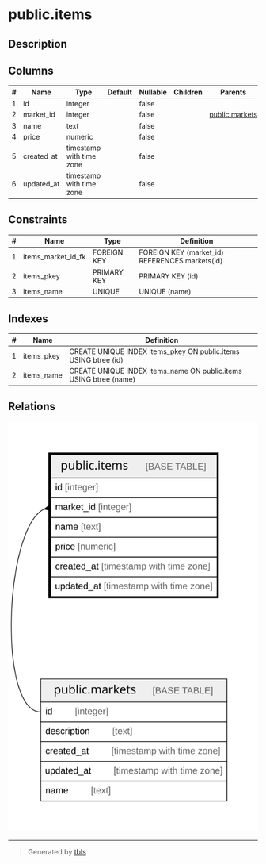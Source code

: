 # public.items

## Description

## Columns

| # | Name       | Type                     | Default | Nullable | Children | Parents                             | Comment |
| - | ---------- | ------------------------ | ------- | -------- | -------- | ----------------------------------- | ------- |
| 1 | id         | integer                  |         | false    |          |                                     |         |
| 2 | market_id  | integer                  |         | false    |          | [public.markets](public.markets.md) |         |
| 3 | name       | text                     |         | false    |          |                                     |         |
| 4 | price      | numeric                  |         | false    |          |                                     |         |
| 5 | created_at | timestamp with time zone |         | false    |          |                                     |         |
| 6 | updated_at | timestamp with time zone |         | false    |          |                                     |         |

## Constraints

| # | Name               | Type        | Definition                                     |
| - | ------------------ | ----------- | ---------------------------------------------- |
| 1 | items_market_id_fk | FOREIGN KEY | FOREIGN KEY (market_id) REFERENCES markets(id) |
| 2 | items_pkey         | PRIMARY KEY | PRIMARY KEY (id)                               |
| 3 | items_name         | UNIQUE      | UNIQUE (name)                                  |

## Indexes

| # | Name       | Definition                                                        |
| - | ---------- | ----------------------------------------------------------------- |
| 1 | items_pkey | CREATE UNIQUE INDEX items_pkey ON public.items USING btree (id)   |
| 2 | items_name | CREATE UNIQUE INDEX items_name ON public.items USING btree (name) |

## Relations

![er](public.items.svg)

---

> Generated by [tbls](https://github.com/k1LoW/tbls)
